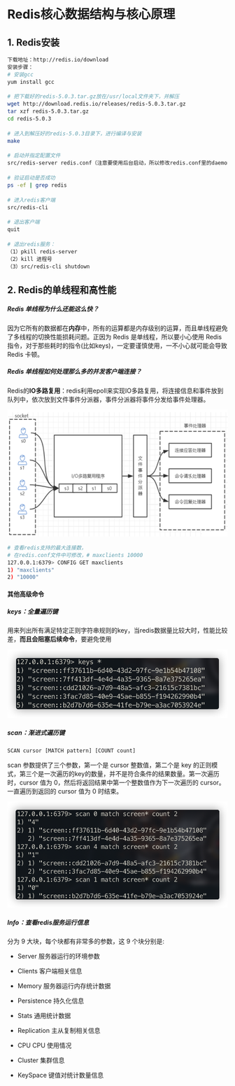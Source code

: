 # Redis核心数据结构与核心原理

## 1. Redis安装

```bash
下载地址：http://redis.io/download
安装步骤：
# 安装gcc
yum install gcc

# 把下载好的redis-5.0.3.tar.gz放在/usr/local文件夹下，并解压
wget http://download.redis.io/releases/redis-5.0.3.tar.gz
tar xzf redis-5.0.3.tar.gz
cd redis-5.0.3

# 进入到解压好的redis-5.0.3目录下，进行编译与安装
make

# 启动并指定配置文件
src/redis-server redis.conf（注意要使用后台启动，所以修改redis.conf里的daemonize改为yes)

# 验证启动是否成功 
ps -ef | grep redis 

# 进入redis客户端 
src/redis-cli 

# 退出客户端
quit

# 退出redis服务： 
（1）pkill redis-server 
（2）kill 进程号                       
（3）src/redis-cli shutdown 
```



## 2. Redis的单线程和高性能

##### Redis 单线程为什么还能这么快？

因为它所有的数据都在**内存**中，所有的运算都是内存级别的运算，而且单线程避免了多线程的切换性能损耗问题。正因为 Redis 是单线程，所以要小心使用 Redis 指令，对于那些耗时的指令(比如keys)，一定要谨慎使用，一不小心就可能会导致 Redis 卡顿。 

##### Redis 单线程如何处理那么多的并发客户端连接？

Redis的**IO多路复用**：redis利用epoll来实现IO多路复用，将连接信息和事件放到队列中，依次放到文件事件分派器，事件分派器将事件分发给事件处理器。

![io-multiplexing](../../source/images/ch-06/old/io-multiplexing.png)

```bash
# 查看redis支持的最大连接数，
# 在redis.conf文件中可修改，# maxclients 10000
127.0.0.1:6379> CONFIG GET maxclients
1) "maxclients"
2) "10000"
```

#### 其他高级命令

##### keys：全量遍历键

用来列出所有满足特定正则字符串规则的key，当redis数据量比较大时，性能比较差，**而且会阻塞后续命令**，要避免使用

![cmd-keys](../../source/images/ch-06/old/cmd-keys.png)

##### scan：渐进式遍历键

```bash
SCAN cursor [MATCH pattern] [COUNT count]
```

scan 参数提供了三个参数，第一个是 cursor 整数值，第二个是 key 的正则模式，第三个是一次遍历的key的数量，并不是符合条件的结果数量。第一次遍历时，cursor 值为 0，然后将返回结果中第一个整数值作为下一次遍历的 cursor。一直遍历到返回的 cursor 值为 0 时结束。

![cmd-scan](../../source/images/ch-06/old/cmd-scan.png)

##### Info：查看redis服务运行信息

分为 9 大块，每个块都有非常多的参数，这 9 个块分别是: 

- Server 服务器运行的环境参数 

- Clients 客户端相关信息 

- Memory 服务器运行内存统计数据 

- Persistence 持久化信息 

- Stats 通用统计数据 

- Replication 主从复制相关信息 

- CPU CPU 使用情况 

- Cluster 集群信息 

- KeySpace 键值对统计数量信息

